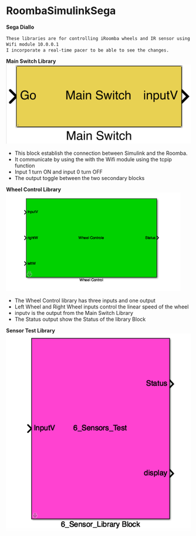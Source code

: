 # RoombaSimulinkSega
**Sega Diallo**
```
These libraries are for controlling iRoomba wheels and IR sensor using Wifi module 10.0.0.1
I incorporate a real-time pacer to be able to see the changes.
```
**Main Switch Library**
![Main Switch Block](https://github.com/tuf27959/RoombaSimulinkSega/blob/master/Main%20Switch%20Library.png)
- This block establish the connection between Simulink and the Roomba.
- It communicate by using the with the Wifi module using the tcpip function 
- Input 1 turn ON and input 0 turn OFF
- The output toggle between the two secondary blocks

**Wheel Control Library**
![Wheel Control library](https://github.com/tuf27959/RoombaSimulinkSega/blob/master/Wheel%20Control%20Library.png)
- The Wheel Control library has three inputs and one output
- Left Wheel and Right Wheel inputs control the linear speed of the wheel
- inputv is the output from the Main Switch Library
- The Status output show the Status of the library Block

**Sensor Test Library**
![Sensor Test Library](https://github.com/tuf27959/RoombaSimulinkSega/blob/master/Sensor%20Test%20Library.png)

